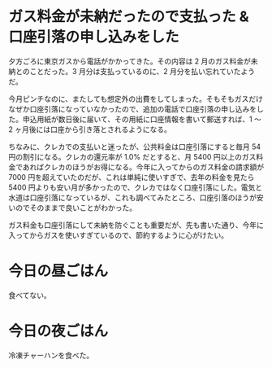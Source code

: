 # ガス料金が未納だったので支払った & 口座引落の申し込みをした
夕方ごろに東京ガスから電話がかかってきた。その内容は 2 月のガス料金が未納とのことだった。3 月分は支払っているのに、2 月分を払い忘れていたようだ。

今月ピンチなのに、またしても想定外の出費をしてしまった。そもそもガスだけなぜか口座引落になっていなかったので、追加の電話で口座引落の申し込みをした。申込用紙が数日後に届いて、その用紙に口座情報を書いて郵送すれば、1 〜 2 ヶ月後には口座から引き落とされるようになる。

ちなみに、クレカでの支払いと迷ったが、公共料金は口座引落にすると毎月 54 円の割引になる。クレカの還元率が 1.0% だとすると、月 5400 円以上のガス料金であればクレカのほうがお得になる。今年に入ってからのガス料金の請求額が 7000 円を超えていたのだが、これは単純に使いすぎで、去年の料金を見たら 5400 円よりも安い月が多かったので、クレカではなく口座引落にした。電気と水道は口座引落になっているが、これも調べてみたところ、口座引落のほうが安いのでそのままで良いことがわかった。

ガス料金も口座引落にして未納を防ぐことも重要だが、先も書いた通り、今年に入ってからガスを使いすぎているので、節約するように心がけたい。

# 今日の昼ごはん
食べてない。

# 今日の夜ごはん
冷凍チャーハンを食べた。

